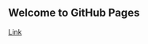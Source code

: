 ## Welcome to GitHub Pages

[Link](https://colab.research.google.com/drive/1MjUUVjeRXhj7VajaqdkHjpwnYJiRWZj0?usp=sharing)
